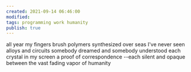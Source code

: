```yaml
---
created: 2021-09-14 06:46:00
modified:
tags: programming work humanity
publish: true
---
```


all year my fingers brush polymers
synthesized over seas I've never seen
alloys and circuits somebody dreamed
and somebody understood
each crystal in my screen 
a proof of correspondence
--each silent and opaque
between the vast fading
vapor of humanity